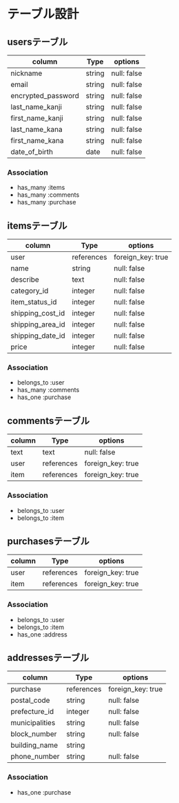 # テーブル設計

## usersテーブル

|column            |Type   |options    |
|------------------|-------|-----------|
|nickname          |string |null: false|
|email             |string |null: false|
|encrypted_password|string |null: false|
|last_name_kanji   |string |null: false|
|first_name_kanji  |string |null: false|
|last_name_kana    |string |null: false|
|first_name_kana   |string |null: false|
|date_of_birth     |date   |null: false|

### Association

- has_many :items
- has_many :comments
- has_many :purchase

## itemsテーブル

|column          |Type      |options          |
|----------------|----------|-----------------|
|user            |references|foreign_key: true|
|name            |string    |null: false      |
|describe        |text      |null: false      |
|category_id     |integer   |null: false      |
|item_status_id  |integer   |null: false      |
|shipping_cost_id|integer   |null: false      |
|shipping_area_id|integer   |null: false      |
|shipping_date_id|integer   |null: false      |
|price           |integer   |null: false      |

### Association

- belongs_to :user
- has_many   :comments
- has_one    :purchase


## commentsテーブル

|column    |Type      |options          |
|----------|----------|-----------------|
|text      |text      |null: false      |
|user      |references|foreign_key: true|
|item      |references|foreign_key: true|

### Association

- belongs_to :user
- belongs_to :item


## purchasesテーブル

|column         |Type      |options          |
|---------------|----------|-----------------|
|user           |references|foreign_key: true|
|item           |references|foreign_key: true|


### Association

- belongs_to :user
- belongs_to :item
- has_one    :address


## addressesテーブル

|column         |Type      |options          |
|---------------|----------|-----------------|
|purchase       |references|foreign_key: true|
|postal_code    |string    |null: false      |
|prefecture_id  |integer   |null: false      |
|municipalities |string    |null: false      |
|block_number   |string    |null: false      |
|building_name  |string    |                 |
|phone_number   |string    |null: false      |

### Association

- has_one  :purchase







